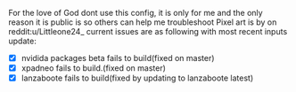 For the love of God dont use this config, it is only for me and the only reason
it is public is so others can help me troubleshoot Pixel art is by on
reddit:u/Littleone24_
current issues are as following with most recent inputs update:
- [X] nvidida packages beta fails to build(fixed on master)
- [X] xpadneo fails to build.(fixed on master)
- [X] lanzaboote fails to build(fixed by updating to lanzaboote latest)
